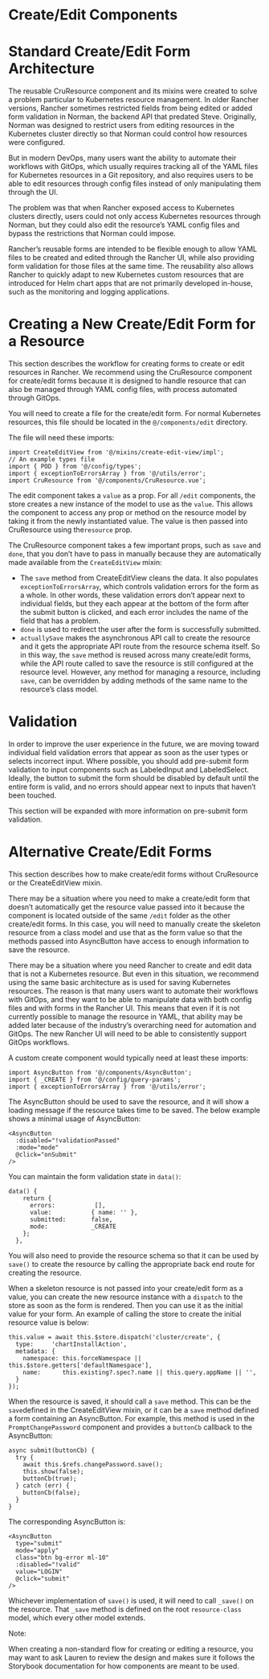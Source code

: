 # Create/Edit Components

# Standard Create/Edit Form Architecture

The reusable CruResource component and its mixins were created to solve a problem particular to Kubernetes resource management. In older Rancher versions, Rancher sometimes restricted fields from being edited or added form validation in Norman, the backend API that predated Steve. Originally, Norman was designed to restrict users from editing resources in the Kubernetes cluster directly so that Norman could control how resources were configured.

But in modern DevOps, many users want the ability to automate their workflows with GitOps, which usually requires tracking all of the YAML files for Kubernetes resources in a Git repository, and also requires users to be able to edit resources through config files instead of only manipulating them through the UI.

The problem was that when Rancher exposed access to Kubernetes clusters directly, users could not only access Kubernetes resources through Norman, but they could also edit the resource’s YAML config files and bypass the restrictions that Norman could impose.

Rancher’s reusable forms are intended to be flexible enough to allow YAML files to be created and edited through the Rancher UI, while also providing form validation for those files at the same time. The reusability also allows Rancher to quickly adapt to new Kubernetes custom resources that are introduced for Helm chart apps that are not primarily developed in-house, such as the monitoring and logging applications.

# Creating a New Create/Edit Form for a Resource

This section describes the workflow for creating forms to create or edit resources in Rancher. We recommend using the CruResource component for create/edit forms because it is designed to handle resource that can also be managed through YAML config files, with process automated through GitOps.

You will need to create a file for the create/edit form. For normal Kubernetes resources, this file should be located in the `@/components/edit` directory.

The file will need these imports:
```
import CreateEditView from '@/mixins/create-edit-view/impl';
// An example types file 
import { POD } from '@/config/types';
import { exceptionToErrorsArray } from '@/utils/error';
import CruResource from '@/components/CruResource.vue';

```

The edit component takes a `value` as a prop. For all `/edit` components, the store creates a new instance of the model to use as the `value`. This allows the component to access any prop or method on the resource model by taking it from the newly instantiated value. The value is then passed into CruResource using the`resource` prop.

The CruResource component takes a few important props, such as `save` and `done`, that you don’t have to pass in manually because they are automatically made available from the `CreateEditView` mixin:

- The `save` method from CreateEditView cleans the data. It also populates `exceptionToErrorsArray`, which controls validation errors for the form as a whole. In other words, these validation errors don’t appear next to individual fields, but they each appear at the bottom of the form after the submit button is clicked, and each error includes the name of the field that has a problem.
- `done` is used to redirect the user after the form is successfully submitted.
- `actuallySave` makes the asynchronous API call to create the resource and it gets the appropriate API route from the resource schema itself. So in this way, the `save` method is reused across many create/edit forms, while the API route called to save the resource is still configured at the resource level. However, any method for managing a resource, including `save`, can be overridden by adding methods of the same name to the resource’s class model.

# Validation

In order to improve the user experience in the future, we are moving toward individual field validation errors that appear as soon as the user types or selects incorrect input. Where possible, you should add pre-submit form validation to input components such as LabeledInput and LabeledSelect. Ideally, the button to submit the form should be disabled by default until the entire form is valid, and no errors should appear next to inputs that haven’t been touched.

This section will be expanded with more information on pre-submit form validation.

# Alternative Create/Edit Forms 
This section describes how to make create/edit forms without CruResource or the CreateEditView mixin.

There may be a situation where you need to make a create/edit form that doesn’t automatically get the resource value passed into it because the component is located outside of the same `/edit` folder as the other create/edit forms. In this case, you will need to manually create the skeleton resource from a class model and use that as the form value so that the methods passed into AsyncButton have access to enough information to save the resource.

There may be a situation where you need Rancher to create and edit data that is not a Kubernetes resource. But even in this situation, we recommend using the same basic architecture as is used for saving Kubernetes resources. The reason is that many users want to automate their workflows with GitOps, and they want to be able to manipulate data with both config files and with forms in the Rancher UI. This means that even if it is not currently possible to manage the resource in YAML, that ability may be added later because of the industry’s overarching need for automation and GitOps. The new Rancher UI will need to be able to consistently support GitOps workflows.

A custom create component would typically need at least these imports:

```
import AsyncButton from '@/components/AsyncButton';
import { _CREATE } from '@/config/query-params';
import { exceptionToErrorsArray } from '@/utils/error';
```

The AsyncButton should be used to save the resource, and it will show a loading message if the resource takes time to be saved. The below example shows a minimal usage of AsyncButton:

```
<AsyncButton
  :disabled="!validationPassed"
  :mode="mode"
  @click="onSubmit"
/>
```

You can maintain the form validation state in `data()`:

```
data() {
    return {
      errors:           [],
      value:           { name: '' },
      submitted:       false,
      mode:            _CREATE
    };
  },
```

You will also need to provide the resource schema so that it can be used by `save()` to create the resource by calling the appropriate back end route for creating the resource.

When a skeleton resource is not passed into your create/edit form as a value, you can create the new resource instance with a `dispatch` to the store as soon as the form is rendered. Then you can use it as the initial value for your form. An example of calling the store to create the initial resource value is below:

```
this.value = await this.$store.dispatch('cluster/create', {
  type:     'chartInstallAction',
  metadata: {
    namespace: this.forceNamespace || this.$store.getters['defaultNamespace'],
    name:      this.existing?.spec?.name || this.query.appName || '',
  }
});
```

When the resource is saved, it should call a `save` method. This can be the `save`defined in the CreateEditView mixin, or it can be a `save` method defined a form containing an AsyncButton. For example, this method is used in the `PromptChangePassword` component and provides a `buttonCb` callback to the AsyncButton:

```
async submit(buttonCb) {
  try {
    await this.$refs.changePassword.save();
    this.show(false);
    buttonCb(true);
  } catch (err) {
    buttonCb(false);
  }
}
```

The corresponding AsyncButton is:

```
<AsyncButton
  type="submit"
  mode="apply"
  class="btn bg-error ml-10"
  :disabled="!valid"
  value="LOGIN"
  @click="submit"
/>
```

Whichever implementation of `save()` is used, it will need to call `_save()` on the resource. That `_save` method is defined on the root `resource-class` model, which every other model extends.

Note:

When creating a non-standard flow for creating or editing a resource, you may want to ask Lauren to review the design and makes sure it follows the Storybook documentation for how components are meant to be used.
